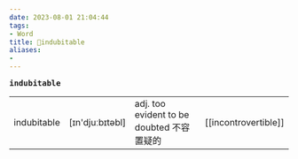 ```yaml
---
date: 2023-08-01 21:04:44
tags: 
- Word
title: 📖indubitable
aliases: 
- 
---
```


<pre><strong>indubitable</strong></pre>
|   |   |   |   |
|---|---|---|---|
|indubitable|[ɪn'djuːbɪtəbl]|adj. too evident to be doubted 不容置疑的|[[incontrovertible]]|